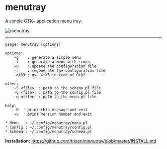 menutray
========

A simple GTK+ application menu tray.

![menutray](https://2.bp.blogspot.com/-Tst48LetC_8/VmucnuuC_lI/AAAAAAAAfag/bCm3TEon5nI/s1600/2015-12-12-060231_1920x1080_scrot.png)

----

```
usage: menutray [options]

options:
    -g    : generate a simple menu
    -i    : generate a menu with icons
    -u    : update the configuration file
    -r    : regenerate the configuration file
    -gtk3 : use Gtk3 instead of Gtk2

other:
    -S <file>  : path to the schema.pl file
    -C <file>  : path to the config.pl file
    -o <file>  : path to the menu.pl file

help:
    -h  : print this message and exit
    -v  : print version number and exit

* Menu   : ~/.config/menutray/menu.pl
* Config : ~/.config/menutray/config.pl
* Schema : ~/.config/menutray/schema.pl
```

**Installation:** https://github.com/trizen/menutray/blob/master/INSTALL.md
